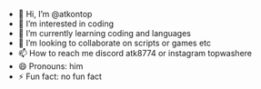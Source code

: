 - 👋 Hi, I’m @atkontop
- 👀 I’m interested in coding 
- 🌱 I’m currently learning coding and languages
- 💞️ I’m looking to collaborate on scripts or games etc
- 📫 How to reach me discord atk8774 or instagram topwashere
- 😄 Pronouns: him
- ⚡ Fun fact: no fun fact

<!---
atkontop/atkontop is a ✨ special ✨ repository because its `README.md` (this file) appears on your GitHub profile.
You can click the Preview link to take a look at your changes.
--->
